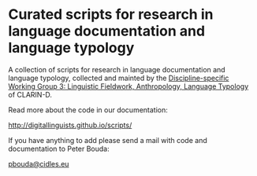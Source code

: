 Curated scripts for research in language documentation and language typology
============================================================================

A collection of scripts for research in language documentation and language typology, collected and mainted by the [Discipline-specific Working Group 3: Linguistic Fieldwork, Anthropology, Language Typology](http://de.clarin.eu/en/discipline-specific-working-groups/wg-3-linguistic-fieldwork-anthropology-language-typology.html) of CLARIN-D.

Read more about the code in our documentation:

http://digitallinguists.github.io/scripts/

If you have anything to add please send a mail with code and documentation to Peter Bouda:

pbouda@cidles.eu
